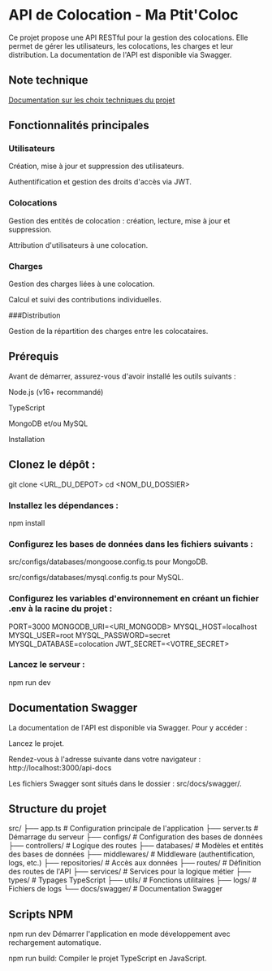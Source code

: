 # API de Colocation - Ma Ptit'Coloc

Ce projet propose une API RESTful pour la gestion des colocations. Elle permet de gérer les utilisateurs, les colocations, les charges et leur distribution. La documentation de l'API est disponible via Swagger.

## Note technique
[Documentation sur les choix techniques du projet](https://docs.google.com/document/d/1MAYKIeOoeSWobeypQ3A50Krt8S_OeQ44IWdBBslIwTk/edit?usp=sharing)

## Fonctionnalités principales

### Utilisateurs

Création, mise à jour et suppression des utilisateurs.

Authentification et gestion des droits d'accès via JWT.

### Colocations

Gestion des entités de colocation : création, lecture, mise à jour et suppression.

Attribution d'utilisateurs à une colocation.

### Charges

Gestion des charges liées à une colocation.

Calcul et suivi des contributions individuelles.

###Distribution

Gestion de la répartition des charges entre les colocataires.

## Prérequis

Avant de démarrer, assurez-vous d'avoir installé les outils suivants :

Node.js (v16+ recommandé)

TypeScript

MongoDB et/ou MySQL

Installation

## Clonez le dépôt :

git clone <URL_DU_DEPOT>
cd <NOM_DU_DOSSIER>

### Installez les dépendances :

npm install

### Configurez les bases de données dans les fichiers suivants :

src/configs/databases/mongoose.config.ts pour MongoDB.

src/configs/databases/mysql.config.ts pour MySQL.

### Configurez les variables d'environnement en créant un fichier .env à la racine du projet :

PORT=3000
MONGODB_URI=<URI_MONGODB>
MYSQL_HOST=localhost
MYSQL_USER=root
MYSQL_PASSWORD=secret
MYSQL_DATABASE=colocation
JWT_SECRET=<VOTRE_SECRET>

### Lancez le serveur :

npm run dev

## Documentation Swagger

La documentation de l'API est disponible via Swagger. Pour y accéder :

Lancez le projet.

Rendez-vous à l'adresse suivante dans votre navigateur : http://localhost:3000/api-docs

Les fichiers Swagger sont situés dans le dossier : src/docs/swagger/.

## Structure du projet

src/
├── app.ts                 # Configuration principale de l'application
├── server.ts              # Démarrage du serveur
├── configs/               # Configuration des bases de données
├── controllers/           # Logique des routes
├── databases/             # Modèles et entités des bases de données
├── middlewares/           # Middleware (authentification, logs, etc.)
├── repositories/          # Accès aux données
├── routes/                # Définition des routes de l'API
├── services/              # Services pour la logique métier
├── types/                 # Typages TypeScript
├── utils/                 # Fonctions utilitaires
├── logs/                  # Fichiers de logs
└── docs/swagger/          # Documentation Swagger

## Scripts NPM

npm run dev Démarrer l'application en mode développement avec rechargement automatique.

npm run build: Compiler le projet TypeScript en JavaScript.
